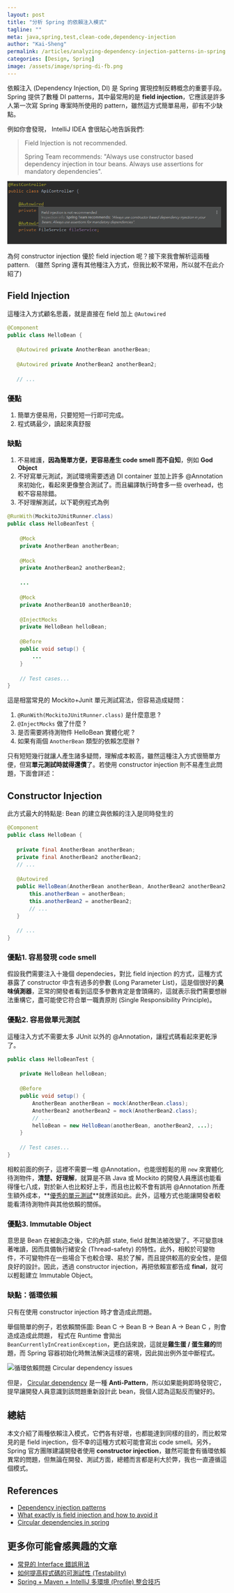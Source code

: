 ```yaml
---
layout: post
title: "分析 Spring 的依賴注入模式"
tagline: ""
meta: java,spring,test,clean-code,dependency-injection
author: "Kai-Sheng"
permalink: /articles/analyzing-dependency-injection-patterns-in-spring
categories: [Design, Spring]
image: /assets/image/spring-di-fb.png
---
```


依賴注入 (Dependency Injection, DI) 是 Spring 實現控制反轉概念的重要手段。Spring 提供了數種 DI patterns，其中最常用的是 **field injection**，它應該是許多人第一次寫 Spring 專案時所使用的 pattern，雖然這方式簡單易用，卻有不少缺點。
 

例如你會發現， IntelliJ IDEA 會很貼心地告訴我們:

> 
> Field Injection is not recommended.
> 
> Spring Team recommends: "Always use constructor based dependency injection in tour beans. Always use assertions for mandatory dependencies".
> 

![Field Injection is not recommended](/assets/image/spring-di.png?style=center)

為何 constructor injection 優於 field injection 呢？接下來我會解析這兩種 pattern. （雖然 Spring 還有其他種注入方式，但我比較不常用，所以就不在此介紹了)

## **Field Injection**

這種注入方式顧名思義，就是直接在 field 加上 `@Autowired`

```java
@Component
public class HelloBean {
  
   @Autowired private AnotherBean anotherBean;
  
   @Autowired private AnotherBean2 anotherBean2;
  
   // ...
```

### **優點**
1. 簡單方便易用，只要短短一行即可完成。
2. 程式碼最少，讀起來真舒服

### **缺點**
1. 不易維護，**因為簡單方便，更容易產生 code smell 而不自知**，例如 **God Object**
2. 不好寫單元測試，測試環境需要透過 DI container 並加上許多 @Annotation 來初始化，看起來更像整合測試了。而且編譯執行時會多一些 overhead，也較不容易除錯。
3. 不好理解測試，以下範例程式為例

```java
@RunWith(MockitoJUnitRunner.class)
public class HelloBeanTest {

    @Mock
    private AnotherBean anotherBean;
    
    @Mock
    private AnotherBean2 anotherBean2;
    
    ...
    
    @Mock
    private AnotherBean10 anotherBean10;
    
    @InjectMocks
    private HelloBean helloBean;
    
    @Before
    public void setup() {
        ...
    }
    
    // Test cases...
}
```

這是相當常見的 Mockito+Junit 單元測試寫法，但容易造成疑問：

1. `@RunWith(MockitoJUnitRunner.class)` 是什麼意思 ?
2. `@InjectMocks` 做了什麼 ?
3. 是否需要將待測物件 HelloBean 實體化呢 ?
4. 如果有兩個 `AnotherBean` 類型的依賴怎麼辦 ?

只有短短幾行就讓人產生諸多疑問，理解成本較高，雖然這種注入方式很簡單方便，但寫**單元測試時就得還債**了。若使用 constructor injection 則不易產生此問題，下面會詳述：

## **Constructor Injection**

此方式最大的特點是: Bean 的建立與依賴的注入是同時發生的

```java
@Component
public class HelloBean {
 
   private final AnotherBean anotherBean;
   private final AnotherBean2 anotherBean2;
   // ...
   
   @Autowired
   public HelloBean(AnotherBean anotherBean, AnotherBean2 anotherBean2, ...) {
       this.anotherBean = anotherBean;
       this.anotherBean2 = anotherBean2;
       // ...
   }
   
   // ...
}
```

### **優點1. 容易發現 code smell**

假設我們需要注入十幾個 dependecies，對比 field injection 的方式，這種方式暴露了 constructor 中含有過多的參數 (Long Parameter List)，這是個很好的**臭味偵測器**，正常的開發者看到這麼多參數肯定是會頭痛的，這就表示我們需要想辦法重構它，盡可能使它符合單一職責原則 (Single Responsibility Principle)。

### **優點2. 容易做單元測試**

這種注入方式不需要太多 JUnit 以外的 @Annotation，讓程式碼看起來更乾淨了。

```java
public class HelloBeanTest {
    
    private HelloBean helloBean;
    
    @Before
    public void setup() {
        AnotherBean anotherBean = mock(AnotherBean.class);
        AnotherBean2 anotherBean2 = mock(AnotherBean2.class);
        // ...
        helloBean = new HelloBean(anotherBean, anotherBean2, ...);
    }
  
    // Test cases...
}
```

相較前面的例子，這裡不需要一堆 @Annotation，也能很輕鬆的用 `new` 來實體化待測物件，**清楚、好理解**，就算是不熟 Java 或 Mockito 的開發人員應該也能看得懂七八成，對於新人也比較好上手，而且也比較不會有誤用 @Annotation 所產生額外成本，**[優秀的單元測試](/articles/good-unit-test)**就應該如此。此外，這種方式也能讓開發者較能看清待測物件與其他依賴的關係。

### **優點3. Immutable Object**

意思是 Bean 在被創造之後，它的內部 state, field 就無法被改變了。不可變意味著唯讀，因而具備執行緒安全 (Thread-safety) 的特性。此外，相較於可變物件，不可變物件在一些場合下也較合理、易於了解，而且提供較高的安全性，是個良好的設計。因此，透過 constructor injection，再把依賴宣都告成 **final**，就可以輕鬆建立 Immutable Object。


### **缺點：循環依賴**

只有在使用 constructor injection 時才會造成此問題。

舉個簡單的例子，若依賴關係圖: Bean C → Bean B → Bean A → Bean C ，則會造成造成此問題， 程式在 Runtime 會拋出`BeanCurrentlyInCreationException`，更白話來說，這就是**雞生蛋 / 蛋生雞的**問題，而 Spring 容器初始化時無法解決這樣的窘境，因此拋出例外並中斷程式。

![循環依賴問題 Circular dependency issues](https://miro.medium.com/max/1044/1*vClDWHcM4nKPUz9uWksl-Q.png?style=center)

但是， [Circular dependency](https://en.wikipedia.org/wiki/Circular_dependency) 是一種 **Anti-Pattern**，所以如果能夠即時發現它，提早讓開發人員意識到該問題重新設計此 bean，我個人認為這點反而蠻好的。

## **總結**

本文介紹了兩種依賴注入模式，它們各有好壞，也都能達到同樣的目的，而比較常見的是 field injection，但不幸的這種方式較可能會寫出 code smell。另外，Spring 官方團隊建議開發者使用 **constructor injection**，雖然可能會有循環依賴異常的問題，但無論在開發、測試方面，總體而言都是利大於弊，我也一直遵循這個模式。

## **References**
- [Dependency injection patterns](https://kinbiko.com/java/dependency-injection-patterns/)  
- [What exactly is field injection and how to avoid it](https://stackoverflow.com/questions/39890849/what-exactly-is-field-injection-and-how-to-avoid-it/39891473)  
- [Circular dependencies in spring](https://www.baeldung.com/circular-dependencies-in-spring)

## **更多你可能會感興趣的文章**
- [常見的 Interface 錯誤用法](/articles/anti-pattern-of-java-interface-impl-style)
- [如何提高程式碼的可測試性 (Testability)](/articles/testability)
- [Spring + Maven + IntelliJ 多環境 (Profile) 整合技巧](/articles/spring-profile-with-maven-package)